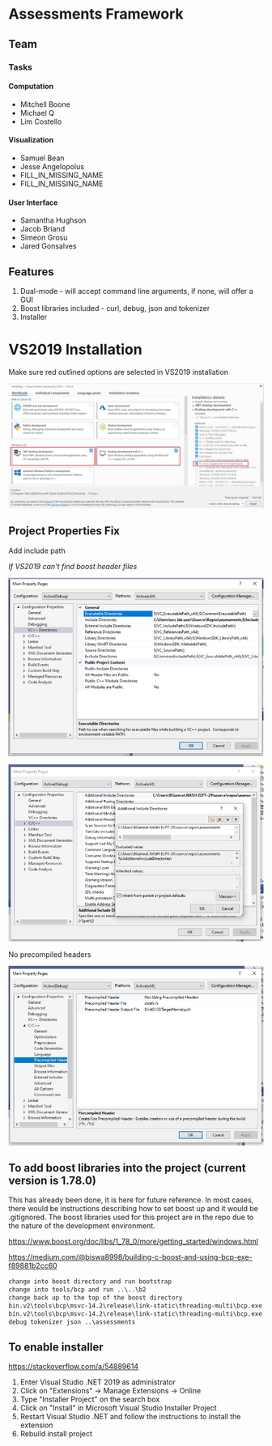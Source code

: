 # Assessments Framework

## Team

### Tasks

#### Computation
- Mitchell Boone
- Michael Q
- Lim Costello

#### Visualization
- Samuel Bean
- Jesse Angelopolus
- FILL_IN_MISSING_NAME
- FILL_IN_MISSING_NAME

#### User Interface
- Samantha Hughson
- Jacob Briand
- Simeon Grosu
- Jared Gonsalves

## Features

1. Dual-mode - will accept command line arguments, if none, will offer a GUI
1. Boost libraries included - curl, debug, json and tokenizer
1. Installer

# VS2019 Installation

Make sure red outlined options are selected in VS2019 installation

![VS2019 Installation Options](res/VS2019-installation-options.jpg "VS2019 Installation Options")

## Project Properties Fix

Add include path  

*If VS2019 can't find boost header files*

![cpp include](res/cpp-include.png "CPP include")

![include](res/include.png "include")

No precompiled headers  

![no precompiled headers](res/no-precompiled-headers.png "no precompiled headers")

## To add boost libraries into the project (current version is 1.78.0)

This has already been done, it is here for future reference. In most cases, there would be
instructions describing how to set boost up and it would be .gitignored. The boost libraries
used for this project are in the repo due to the nature of the development environment.

<https://www.boost.org/doc/libs/1_78_0/more/getting_started/windows.html>

<https://medium.com/@biswa8998/building-c-boost-and-using-bcp-exe-f89881b2cc60>

	change into boost directory and run bootstrap
	change into tools/bcp and run ..\..\b2
	change back up to the top of the boost directory
	bin.v2\tools\bcp\msvc-14.2\release\link-static\threading-multi\bcp.exe
	bin.v2\tools\bcp\msvc-14.2\release\link-static\threading-multi\bcp.exe debug tokenizer json ..\assessments

## To enable installer
<https://stackoverflow.com/a/54889614>

1. Enter Visual Studio .NET 2019 as administrator
1. Click on "Extensions" -> Manage Extensions -> Online
1. Type "Installer Project" on the search box
1. Click on "Install" in Microsoft Visual Studio Installer Project
1. Restart Visual Studio .NET and follow the instructions to install the extension
1. Rebuild install project
